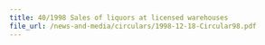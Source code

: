 ```yaml
---
title: 40/1998 Sales of liquors at licensed warehouses
file_url: /news-and-media/circulars/1998-12-18-Circular98.pdf
---
```

